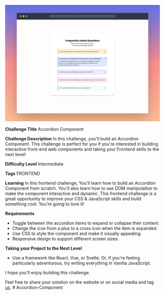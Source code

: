 ![Accordion Component](./design/desktop-cover.png)

**Challenge Title**
Accordion Component

**Challenge Description**
In this challenge, you'll build an Accordion Component. This challenge is perfect for you if you're interested in building interactive front-end web components and taking your Frontend skills to the next level!

**Difficulty Level**
Intermediate

**Tags**
FRONTEND

**Learning**
In this frontend challenge, You'll learn how to build an Accordion Component from scratch. You'll also learn how to use DOM manipulation to make the component interactive and dynamic. This frontend challenge is a great opportunity to improve your CSS & JavaScript skills and build something cool. You're going to love it!

**Requirements**

- Toggle between the accordion items to expand or collapse their content.
- Change the icon from a plus to a cross icon when the item is expanded.
- Use CSS to style the component and make it visually appealing.
- Responsive design to support different screen sizes.

**Taking your Project to the Next Level**

- Use a framework like React, Vue, or Svelte. Or, if you're feeling particularly adventurous, try writing everything in Vanilla JavaScript.

I hope you'll enjoy building this challenge.

Feel free to share your solution on the website or on social media and tag [us](https://twitter.com/FrontendProHQ).
#   A c c o r d i o n - C o m p o n e n t 
 
 